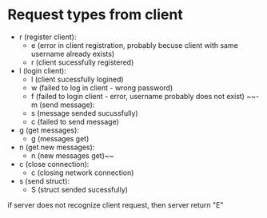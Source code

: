 # Request types from client

- r (register client):
  - e (error in client registration, probably becuse client with same username already exists)
  - r (client sucessfully registered)
- l (login client):
  - l (client sucessfully logined)
  - w (failed to log in client - wrong password)
  - f (failed to login client - error, username probably does not exist)
~~- m (send message):
  - s (message sended sucussfully)
  - c (failed to send message)
- g (get messages):
  - g (messages get)
- n (get new messages):
  - n (new messages get)~~
- c (close connection):
  - c (closing network connection)
- s (send struct):
  - S (struct sended sucessfully)

if server does not recognize client request, then server return "E"
